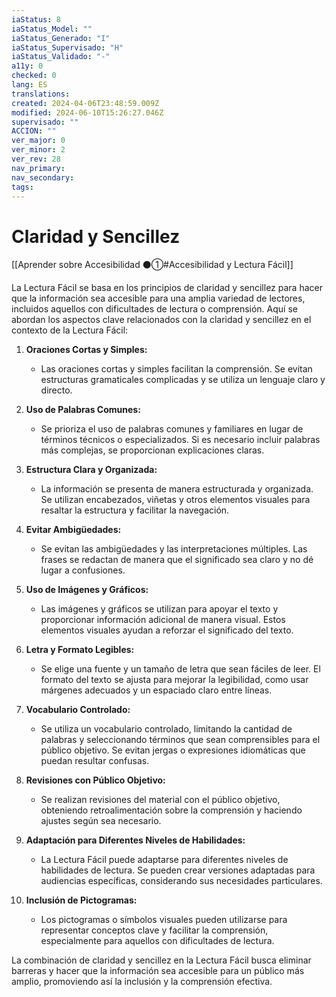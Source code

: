 ```yaml
---
iaStatus: 8
iaStatus_Model: ""
iaStatus_Generado: "I"
iaStatus_Supervisado: "H"
iaStatus_Validado: "-"
a11y: 0
checked: 0
lang: ES
translations: 
created: 2024-04-06T23:48:59.009Z
modified: 2024-06-10T15:26:27.046Z
supervisado: ""
ACCION: ""
ver_major: 0
ver_minor: 2
ver_rev: 28
nav_primary: 
nav_secondary: 
tags:
---
```

# Claridad y Sencillez

[[Aprender sobre Accesibilidad ⚫①#Accesibilidad y Lectura Fácil]]

La Lectura Fácil se basa en los principios de claridad y sencillez para hacer que la información sea accesible para una amplia variedad de lectores, incluidos aquellos con dificultades de lectura o comprensión. Aquí se abordan los aspectos clave relacionados con la claridad y sencillez en el contexto de la Lectura Fácil:

1. **Oraciones Cortas y Simples:**
   - Las oraciones cortas y simples facilitan la comprensión. Se evitan estructuras gramaticales complicadas y se utiliza un lenguaje claro y directo.

2. **Uso de Palabras Comunes:**
   - Se prioriza el uso de palabras comunes y familiares en lugar de términos técnicos o especializados. Si es necesario incluir palabras más complejas, se proporcionan explicaciones claras.

3. **Estructura Clara y Organizada:**
   - La información se presenta de manera estructurada y organizada. Se utilizan encabezados, viñetas y otros elementos visuales para resaltar la estructura y facilitar la navegación.

4. **Evitar Ambigüedades:**
   - Se evitan las ambigüedades y las interpretaciones múltiples. Las frases se redactan de manera que el significado sea claro y no dé lugar a confusiones.

5. **Uso de Imágenes y Gráficos:**
   - Las imágenes y gráficos se utilizan para apoyar el texto y proporcionar información adicional de manera visual. Estos elementos visuales ayudan a reforzar el significado del texto.

6. **Letra y Formato Legibles:**
   - Se elige una fuente y un tamaño de letra que sean fáciles de leer. El formato del texto se ajusta para mejorar la legibilidad, como usar márgenes adecuados y un espaciado claro entre líneas.

7. **Vocabulario Controlado:**
   - Se utiliza un vocabulario controlado, limitando la cantidad de palabras y seleccionando términos que sean comprensibles para el público objetivo. Se evitan jergas o expresiones idiomáticas que puedan resultar confusas.

8. **Revisiones con Público Objetivo:**
   - Se realizan revisiones del material con el público objetivo, obteniendo retroalimentación sobre la comprensión y haciendo ajustes según sea necesario.

9. **Adaptación para Diferentes Niveles de Habilidades:**
   - La Lectura Fácil puede adaptarse para diferentes niveles de habilidades de lectura. Se pueden crear versiones adaptadas para audiencias específicas, considerando sus necesidades particulares.

10. **Inclusión de Pictogramas:**
    - Los pictogramas o símbolos visuales pueden utilizarse para representar conceptos clave y facilitar la comprensión, especialmente para aquellos con dificultades de lectura.

La combinación de claridad y sencillez en la Lectura Fácil busca eliminar barreras y hacer que la información sea accesible para un público más amplio, promoviendo así la inclusión y la comprensión efectiva.